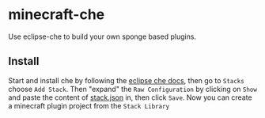 # minecraft-che
Use eclipse-che to build your own sponge based plugins.

## Install
Start and install che by following the [eclipse che docs][1], then go to `Stacks` choose `Add Stack`.
Then "expand" the `Raw Configuration` by clicking on `Show` and paste the content of [stack.json][2] in, then click `Save`.
Now you can create a minecraft plugin project from the `Stack Library`

[1]: https://eclipse.org/che/getting-started/
[2]: https://raw.githubusercontent.com/edewit/minecraft-che/master/stack.json
